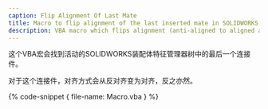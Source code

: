 ```yaml
---
caption: Flip Alignment Of Last Mate
title: Macro to flip alignment of the last inserted mate in SOLIDWORKS assembly
description: VBA macro which flips alignment (anti-aligned to aligned and vice-versa) for the last mate in the SOLIDWORKS assembly feature manager tree
---
```

这个VBA宏会找到活动的SOLIDWORKS装配体特征管理器树中的最后一个连接件。

对于这个连接件，对齐方式会从反对齐变为对齐，反之亦然。

{% code-snippet { file-name: Macro.vba } %}
